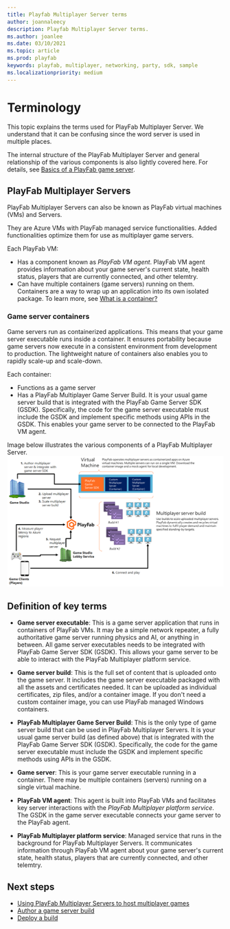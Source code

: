 ```yaml
---
title: Playfab Multiplayer Server terms
author: joannaleecy
description: Playfab Multiplayer Server terms.
ms.author: joanlee
ms.date: 03/10/2021
ms.topic: article
ms.prod: playfab
keywords: playfab, multiplayer, networking, party, sdk, sample
ms.localizationpriority: medium
---
```


# Terminology

This topic explains the terms used for PlayFab Multiplayer Server. We understand that it can be confusing since the word server is used in multiple places.

The internal structure of the PlayFab Multiplayer Server and general relationship of the various components is also lightly covered here. For details, see [Basics of a PlayFab game server](basics-of-a-playFab-game-server.md).

## PlayFab Multiplayer Servers

PlayFab Multiplayer Servers can also be known as PlayFab virtual machines (VMs) and Servers. 

They are Azure VMs with PlayFab managed service functionalities. Added functionalities optimize them for use as multiplayer game servers.

Each PlayFab VM:
* Has a component known as *PlayFab VM agent*. PlayFab VM agent provides information about your game server's current state, health status, players that are currently connected, and other telemtry.
* Can have multiple containers (game servers) running on them. Containers are a way to wrap up an application into its own isolated package. To learn more, see [What is a container?](https://azure.microsoft.com/overview/what-is-a-container/)

### Game server containers

Game servers run as containerized applications. This means that your game server executable runs inside a container. It ensures portability because game servers now execute in a consistent environment from development to production. The lightweight nature of containers also enables you to rapidly scale-up and scale-down.

Each container:
* Functions as a game server
* Has a PlayFab Multiplayer Game Server Build.  It is your usual game server build that is integrated with the PlayFab Game Server SDK (GSDK). Specifically, the code for the game server executable must include the GSDK and implement specific methods using APIs in the GSDK. This enables your game server to be connected to the PlayFab VM agent.

Image below illustrates the various components of a PlayFab Multiplayer Server.
![PlayFab Multiplayer Server components](media/tutorials/multiplayer-server-hosting-service-diagram.png)

## Definition of key terms

* **Game server executable**: This is a game server application that runs in containers of PlayFab VMs. It may be a simple network repeater, a fully authoritative game server running physics and AI, or anything in between. All game server executables needs to be integrated with PlayFab Game Server SDK (GSDK). This allows your game server to be able to interact with the PlayFab Multiplayer platform service.

* **Game server build**: This is the full set of content that is uploaded onto the game server. It includes the game server executable packaged with all the assets and certificates needed. It can be uploaded as individual certificates, zip files, and/or a container image. If you don't need a custom container image, you can use PlayFab managed Windows containers.

* **PlayFab Multiplayer Game Server Build**: This is the only type of game server build that can be used in PlayFab Multiplayer Servers. It is your usual game server build (as defined above) that is integrated with the PlayFab Game Server SDK (GSDK). Specifically, the code for the game server executable must include the GSDK and implement specific methods using APIs in the GSDK.

* **Game server**: This is your game server executable running in a container. There may be multiple containers (servers) running on a single virtual machine.

* **PlayFab VM agent**: This agent is built into PlayFab VMs and facilitates key server interactions with the *PlayFab Multiplayer platform service*. The GSDK in the game server executable connects your game server to the PlayFab agent.

* **PlayFab Multiplayer platform service**: Managed service that runs in the background for PlayFab Multiplayer Servers. It communicates information through PlayFab VM agent about your game server's current state, health status, players that are currently connected, and other telemtry.

## Next steps

* [Using PlayFab Multiplayer Servers to host multiplayer games](using-playfab-servers-to-host-games.md)
* [Author a game server build](author-a-game-server-build.md)
* [Deploy a build](deploying-playfab-multiplayer-server-builds.md)